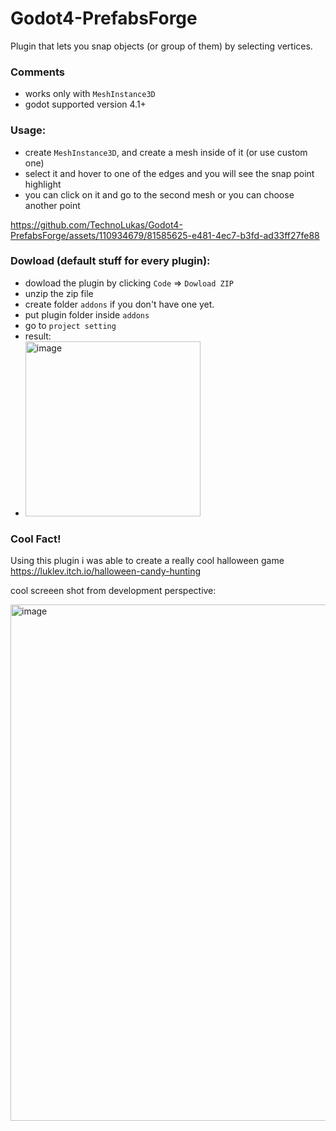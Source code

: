 # Godot4-PrefabsForge 
Plugin that lets you snap objects (or group of them) by selecting vertices.

### Comments
- works only with `MeshInstance3D`
- godot supported version 4.1+

### Usage:
- create `MeshInstance3D`, and create a mesh inside of it (or use custom one)
- select it and hover to one of the edges and you will see the snap point highlight
- you can click on it and go to the second mesh or you can choose another point

https://github.com/TechnoLukas/Godot4-PrefabsForge/assets/110934679/81585625-e481-4ec7-b3fd-ad33ff27fe88

### Dowload (default stuff for every plugin):
- dowload the plugin by clicking `Code` => `Dowload ZIP`
- unzip the zip file
- create folder `addons` if you don't have one yet.
- put plugin folder inside `addons`
- go to `project setting` 
- result:
- <img width="280" alt="image" src="https://github.com/TechnoLukas/Godot4-PrefabsForge/assets/110934679/afe9b90a-bcac-403a-afb9-050ac7f9f4fb">

### Cool Fact!
Using this plugin i was able to create a really cool halloween game https://luklev.itch.io/halloween-candy-hunting

cool screeen shot from development perspective:

<img width="826" alt="image" src="https://github.com/TechnoLukas/Godot4-PrefabsForge/assets/110934679/34f39d90-eeb0-4c09-ac7b-560778abde77">
